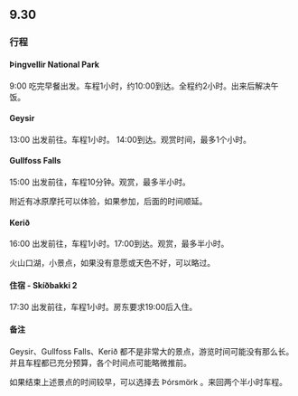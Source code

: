 ## 9.30

### 行程

#### Þingvellir National Park
9:00 吃完早餐出发。车程1小时，约10:00到达。全程约2小时。出来后解决午饭。

#### Geysir
13:00 出发前往。车程1小时。 14:00到达。观赏时间，最多1个小时。

#### Gullfoss Falls
15:00 出发前往，车程10分钟。观赏，最多半小时。

附近有冰原摩托可以体验，如果参加，后面的时间顺延。

#### Kerið
16:00 出发前往，车程1小时。17:00到达。观赏，最多半小时。

火山口湖，小景点，如果没有意愿或天色不好，可以略过。

#### 住宿 - Skíðbakki 2
17:30 出发前往，车程1小时。房东要求19:00后入住。

#### 备注
Geysir、Gullfoss Falls、Kerið 都不是非常大的景点，游览时间可能没有那么长。并且车程都已充分预算，各个时间点可能略微推前。

如果结束上述景点的时间较早，可以选择去 Þórsmörk 。来回两个半小时车程。